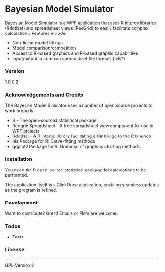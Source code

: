 # Bayesian Model Simulator
Bayesian Model Simulator is a WPF application that uses R interop libraries (RdotNet) and spreadsheet views (ReoGrid) to easily facilitate complex calculations.  Features include:
  - Non-linear model fittings
  - Model comparison/competition
  - Access to R-based graphics and R-based graphic capabilities
  - Input/output in common spreadsheet file formats (.xls*)

### Version
1.0.0.2

### Acknowledgements and Credits
The Bayesian Model Simulator uses a number of open source projects to work properly:
* R - The open-sourced statistical package
* Reogrid Spreadsheet - A free spreadsheet view component for use in WPF projects
* RdotNet - A R interop library facilitating a C# bridge to the R binaries
* nls Package for R: Curve-fitting methods
* ggplot2 Package for R: Grammar of graphics charting methods


### Installation
You need the R open-source statistical package for calculations to be performed.  

The application itself is a ClickOnce application, enabling seamless updates as the program is refined.

### Development
Want to contribute? Great! Emails or PM's are welcome.

### Todos
 - Tests

### License
----
GPL-Version 2
